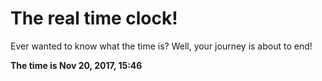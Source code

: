 # The real time clock!

Ever wanted to know what the time is? Well, your journey is about to end!

**The time is Nov 20, 2017, 15:46**